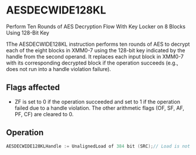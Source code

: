 # AESDECWIDE128KL

Perform Ten Rounds of AES Decryption Flow With Key Locker on 8 Blocks Using 128-Bit Key

1The AESDECWIDE128KL instruction performs ten rounds of AES to decrypt each of the eight blocks in XMM0-7 using the 128-bit key indicated by the handle from the second operand.
It replaces each input block in XMM0-7 with its corresponding decrypted block if the operation succeeds (e.g., does not run into a handle violation failure).

## Flags affected

- ZF is set to 0 if the operation succeeded and set to 1 if the operation failed due to a handle violation. The other arithmetic flags (OF, SF, AF, PF, CF) are cleared to 0.

## Operation

```C
AESDECWIDE128KLHandle := UnalignedLoad of 384 bit (SRC);// Load is not guaranteed to be atomic.Illegal Handle = (HandleReservedBitSet (Handle) ||(Handle[0] AND (CPL > 0)) ||Handle [2] ||HandleKeyType (Handle) != HANDLE_KEY_TYPE_AES128);IF (Illegal Handle) THEN RFLAGS.ZF := 1;ELSE (UnwrappedKey, Authentic) := UnwrapKeyAndAuthenticate384 (Handle[383:0], IWKey);IF Authentic == 0 {THEN RFLAGS.ZF := 1;ELSE XMM0 := AES128Decrypt (XMM0, UnwrappedKey) ;XMM1 := AES128Decrypt (XMM1, UnwrappedKey) ;XMM2 := AES128Decrypt (XMM2, UnwrappedKey) ;XMM3 := AES128Decrypt (XMM3, UnwrappedKey) ;XMM4 := AES128Decrypt (XMM4, UnwrappedKey) ;XMM5 := AES128Decrypt (XMM5, UnwrappedKey) ;XMM6 := AES128Decrypt (XMM6, UnwrappedKey) ;XMM7 := AES128Decrypt (XMM7, UnwrappedKey) ;RFLAGS.ZF := 0;FI;FI;RFLAGS.OF, SF, AF, PF, CF := 0;
```

